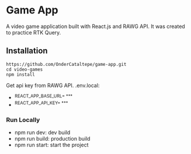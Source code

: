 # Game App

A video game application built with React.js and RAWG API. It was created to practice RTK Query.

## Installation

```
https://github.com/OnderCataltepe/game-app.git
cd video-games
npm install
```

Get api key from RAWG API. .env.local:

- <sup> REACT_APP_BASE_URL= \*\*\* <sup>
- <sup> REACT_APP_API_KEY= \*\*\* <sup>

### Run Locally

- npm run dev: dev build
- npm run build: production build
- npm run start: start the project
